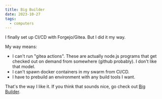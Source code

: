 ```yaml
---
title: Big Builder
date: 2023-10-27
tags:
  - computers
---
```


I finally set up CI/CD with Forgejo/Gitea.
But I did it my way.

My way means:

* I can't run "gitea actions".
  These are actually node.js programs that get checked out on demand
  from somewhere (github probably).
  I don't like that model.
* I can't spawn docker containers in my swarm from CI/CD.
* I have to prebuild an environment with any build tools I want.

That's the way I like it.
If you think that sounds nice,
go check out
[Big Builder](https://git.woozle.org/neale/big-builder).

